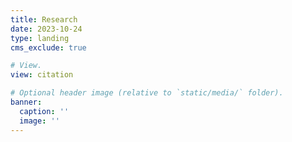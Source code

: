 ```yaml
---
title: Research
date: 2023-10-24
type: landing
cms_exclude: true

# View.
view: citation

# Optional header image (relative to `static/media/` folder).
banner:
  caption: ''
  image: ''
---
```


